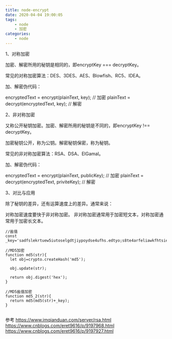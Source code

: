 ```yaml
---
title: node-encrypt
date: 2020-04-04 19:00:05
tags:
    - node
    - 加密
categories:
    - node
---
```


1、对称加密

加密、解密所用的秘钥是相同的，即encryptKey === decryptKey。

常见的对称加密算法：DES、3DES、AES、Blowfish、RC5、IDEA。

加、解密伪代码：

encryptedText = encrypt(plainText, key); // 加密 plainText = decrypt(encryptedText, key); // 解密

2、非对称加密

又称公开秘钥加密。加密、解密所用的秘钥是不同的，即encryptKey !== decryptKey。

加密秘钥公开，称为公钥。解密秘钥保密，称为秘钥。

常见的非对称加密算法：RSA、DSA、ElGamal。

加、解密伪代码：

encryptedText = encrypt(plainText, publicKey); // 加密 plainText = decrypt(encryptedText, priviteKey); // 解密

3、对比与应用

除了秘钥的差异，还有运算速度上的差异。通常来说：

对称加密速度要快于非对称加密。
非对称加密通常用于加密短文本，对称加密通常用于加密长文本。


```
//盐值
const _key='sadfslekrtuew5iutoselgdtjiypoydse4ufhs.edtyo;s8te4arfeliawkfhtsie5tlfia;sefdshroiupeoutwyeli5gurse;ihf';

//MD5加密
function md5(str){
  let obj=crypto.createHash('md5');

  obj.update(str);

  return obj.digest('hex');
}

//MD5盐值加密
function md5_2(str){
  return md5(md5(str)+_key);
}


```


参考
https://www.imqianduan.com/server/rsa.html
https://www.cnblogs.com/eret9616/p/9197968.html
https://www.cnblogs.com/eret9616/p/9197927.html


